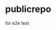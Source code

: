 # publicrepo
for e2e test





































































































































































































































































































































































































































































































































































































































































































































































































































































































































































































































































































































































































































































































































































































































































































































































































































































































































































































































































































































































































































































































































































































































































































































































































































































































































































































































































































































































































































































































































































































































































































































































































































































































































































































































































































































































































































































































































































































































































































































































































































































































































































































































































































































































































































































































































































































































































































































































































































































































































































































